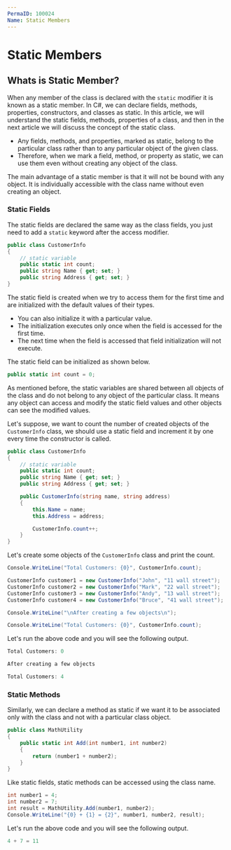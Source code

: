 ```yaml
---
PermaID: 100024
Name: Static Members
---
```


# Static Members

## Whats is Static Member?

When any member of the class is declared with the `static` modifier it is known as a static member. In C#, we can declare fields, methods, properties, constructors, and classes as static. In this article, we will understand the static fields, methods, properties of a class, and then in the next article we will discuss the concept of the static class.

 - Any fields, methods, and properties, marked as static, belong to the particular class rather than to any particular object of the given class.
 - Therefore, when we mark a field, method, or property as static, we can use them even without creating any object of the class. 

The main advantage of a static member is that it will not be bound with any object. It is individually accessible with the class name without even creating an object.

### Static Fields

The static fields are declared the same way as the class fields, you just need to add a `static` keyword after the access modifier.

```csharp
public class CustomerInfo
{
    // static variable
    public static int count;
    public string Name { get; set; }
    public string Address { get; set; } 
}
```

The static field is created when we try to access them for the first time and are initialized with the default values of their types. 

 - You can also initialize it with a particular value. 
 - The initialization executes only once when the field is accessed for the first time. 
 - The next time when the field is accessed that field initialization will not execute.

The static field can be initialized as shown below.

```csharp
public static int count = 0;
```

As mentioned before, the static variables are shared between all objects of the class and do not belong to any object of the particular class. It means any object can access and modify the static field values and other objects can see the modified values.

Let's suppose, we want to count the number of created objects of the `CustomerInfo` class, we should use a static field and increment it by one every time the constructor is called.

```csharp
public class CustomerInfo
{
    // static variable
    public static int count;
    public string Name { get; set; }
    public string Address { get; set; }

    public CustomerInfo(string name, string address)
    {
        this.Name = name;
        this.Address = address;

        CustomerInfo.count++;
    }
}
```

Let's create some objects of the `CustomerInfo` class and print the count.

```csharp
Console.WriteLine("Total Customers: {0}", CustomerInfo.count);

CustomerInfo customer1 = new CustomerInfo("John", "11 wall street");
CustomerInfo customer2 = new CustomerInfo("Mark", "22 wall street");
CustomerInfo customer3 = new CustomerInfo("Andy", "13 wall street");
CustomerInfo customer4 = new CustomerInfo("Bruce", "41 wall street");

Console.WriteLine("\nAfter creating a few objects\n");

Console.WriteLine("Total Customers: {0}", CustomerInfo.count);
```

Let's run the above code and you will see the following output.

```csharp
Total Customers: 0

After creating a few objects

Total Customers: 4
```

### Static Methods

Similarly, we can declare a method as static if we want it to be associated only with the class and not with a particular class object.

```csharp
public class MathUtility
{
    public static int Add(int number1, int number2)
    {
        return (number1 + number2);
    }
}
```

Like static fields, static methods can be accessed using the class name.

```csharp
int number1 = 4;
int number2 = 7; 
int result = MathUtility.Add(number1, number2);
Console.WriteLine("{0} + {1} = {2}", number1, number2, result);
```

Let's run the above code and you will see the following output.

```csharp
4 + 7 = 11
```